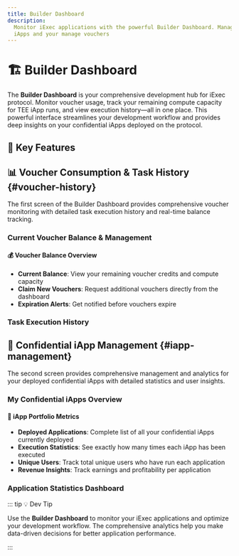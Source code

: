 ```yaml
---
title: Builder Dashboard
description:
  Monitor iExec applications with the powerful Builder Dashboard. Manage your
  iApps and your manage vouchers
---
```


# 🏗️ Builder Dashboard

The **Builder Dashboard** is your comprehensive development hub for iExec
protocol. Monitor voucher usage, track your remaining compute capacity for TEE
iApp runs, and view execution history—all in one place. This powerful interface
streamlines your development workflow and provides deep insights on your
confidential iApps deployed on the protocol.

<ImageViewer
  image-url="/assets/tooling-&-explorers/builder-dashboard/builder-dashboard.png"
  image-alt="Builder Dashboard Overview"
  link-url="https://builder.iex.ec/"
  caption="🔗 Access the Builder Dashboard"
/>

## 🎯 Key Features

<CardGrid>
  <FeatureCard
    icon="mdi:chart-line"
    title="Voucher consumption & Task History"
    description="View complete task execution history with status, pricing, deals, and comprehensive voucher consumption tracking"
    link-url="#voucher-history"
    icon-color="text-blue-500"
  />
  
  <FeatureCard
    icon="mdi:apps"
    title="Confidential iApp Monitoring"
    description="Monitor deployed iApps, track execution statistics, unique users"
    link-url="#iapp-management"
    icon-color="text-green-500"
  />
</CardGrid>

## 📊 Voucher Consumption & Task History {#voucher-history}

The first screen of the Builder Dashboard provides comprehensive voucher
monitoring with detailed task execution history and real-time balance tracking.

<ImageViewer
  image-url="/assets/tooling-&-explorers/builder-dashboard/build-voucher-view.png"
  image-alt="Voucher Consumption Dashboard"
  link-url="https://builder.iex.ec/vouchers"
  caption="🔗 Access Voucher Dashboard"
/>

### Current Voucher Balance & Management

<div class="bg-gradient-to-r from-green-400/10 to-green-400/5 rounded-[6px] p-6 border-l-4 border-green-700 mb-6">
  <h4 class="!mt-0 !mb-2">💰 Voucher Balance Overview</h4>
  <ul class="!mb-0">
    <li><strong>Current Balance</strong>: View your remaining voucher credits and compute capacity</li>
    <li><strong>Claim New Vouchers</strong>: Request additional vouchers directly from the dashboard</li>
    <li><strong>Expiration Alerts</strong>: Get notified before vouchers expire</li>
  </ul>
</div>

### Task Execution History

<CardGrid>
  <FeatureCard
    icon="mdi:history"
    title="Complete Task History"
    description="Chronological list of all executed tasks with detailed execution information"
    link-url="#task-history"
    icon-color="text-blue-500"
  />
  
  <FeatureCard
    icon="mdi:chart-line"
    title="Task Status Tracking"
    description="Real-time status updates: Pending, Running, Completed, Failed"
    link-url="#task-status"
    icon-color="text-green-500"
  />
  
  <FeatureCard
    icon="mdi:currency-usd"
    title="Pricing & Cost Analysis"
    description="Detailed cost breakdown per task and cumulative spending analytics"
    link-url="#cost-analysis"
    icon-color="text-orange-500"
  />
  
  <FeatureCard
    icon="mdi:handshake"
    title="Deal Association"
    description="View which deal each task belongs to and track deal performance"
    link-url="#deal-tracking"
    icon-color="text-purple-500"
  />
</CardGrid>

## 📱 Confidential iApp Management {#iapp-management}

The second screen provides comprehensive management and analytics for your
deployed confidential iApps with detailed statistics and user insights.

<ImageViewer
  image-url="/assets/tooling-&-explorers/builder-dashboard/my-iapps-view.png"
  image-alt="My Confidential iApps Dashboard"
  link-url="https://builder.iex.ec/iapps"
  caption="🔗 Manage Your iApps"
/>

### My Confidential iApps Overview

<div class="bg-gradient-to-r from-blue-400/10 to-blue-400/5 rounded-[6px] p-6 border-l-4 border-blue-700 mb-6">
  <h4 class="!mt-0 !mb-2">📱 iApp Portfolio Metrics</h4>
  <ul class="!mb-0">
    <li><strong>Deployed Applications</strong>: Complete list of all your confidential iApps currently deployed</li>
    <li><strong>Execution Statistics</strong>: See exactly how many times each iApp has been executed</li>
    <li><strong>Unique Users</strong>: Track total unique users who have run each application</li>
    <li><strong>Revenue Insights</strong>: Track earnings and profitability per application</li>
  </ul>
</div>

### Application Statistics Dashboard

<CardGrid>
  <FeatureCard
    icon="mdi:apps"
    title="Deployed iApps"
    description="View all your confidential applications with deployment status, versions, and metadata"
    link-url="#deployed-iapps"
    icon-color="text-blue-500"
  />
  
  <FeatureCard
    icon="mdi:counter"
    title="Execution Count"
    description="Track how many times each iApp has been executed since deployment"
    link-url="#execution-count"
    icon-color="text-green-500"
  />
  
  <FeatureCard
    icon="mdi:account-group"
    title="Unique Users"
    description="Monitor total unique users who have interacted with each application"
    link-url="#unique-users"
    icon-color="text-orange-500"
  />
  
  <FeatureCard
    icon="mdi:trending-up"
    title="Usage Trends"
    description="Analyze usage patterns, peak times, and growth trends for each iApp"
    link-url="#usage-trends"
    icon-color="text-purple-500"
  />
</CardGrid>

::: tip 💡 Dev Tip

Use the **Builder Dashboard** to monitor your iExec applications and optimize
your development workflow. The comprehensive analytics help you make data-driven
decisions for better application performance.

:::

<script setup>
import { Icon } from '@iconify/vue';
import ImageViewer from '../../components/ImageViewer.vue';
import FeatureCard from '../../components/FeatureCard.vue';
import CardGrid from '../../components/CardGrid.vue';
</script>
